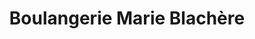 ---
title: "Boulangerie Marie Blachère"
url: /echirolles/boulangerie-marie-blachere/
shop: boulangerie
---